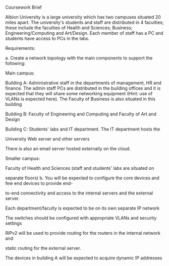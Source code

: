 Coursework Brief

Albion University is a large university which has two campuses situated 20 miles apart. The university's students and staff are distributed in 4 faculties; these include the faculties of Health and Sciences; Business; Engineering/Computing and Art/Design. Each member of staff has a PC and students have access to PCs in the labs.

Requirements:

a. Create a network topology with the main components to support the following:

Main campus:

Building A: Administrative staff in the departments of management, HR and finance. The admin staff PCs are distributed in the building offices and it is expected that they will share some networking equipment (Hint: use of VLANs is expected here). The Faculty of Business is also situated in this building

Building B: Faculty of Engineering and Computing and Faculty of Art and Design

Building C: Students' labs and IT department. The IT department hosts the

University Web server and other servers

There is also an email server hosted externally on the cloud.

Smaller campus:

Faculty of Health and Sciences (staff and students' labs are situated on

separate floors) b. You will be expected to configure the core devices and few end devices to provide end-

to-end connectivity and access to the internal servers and the external server.

Each department/faculty is expected to be on its own separate IP network

The switches should be configured with appropriate VLANs and security settings

RIPv2 will be used to provide routing for the routers in the internal network and

static routing for the external server.

The devices in building A will be expected to acquire dynamic IP addresses 